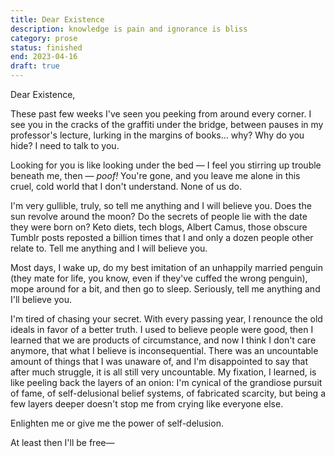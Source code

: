 ```yaml
---
title: Dear Existence
description: knowledge is pain and ignorance is bliss
category: prose
status: finished
end: 2023-04-16
draft: true
---
```


Dear Existence,

These past few weeks I've seen you peeking from around every corner.
I see you in the cracks of the graffiti under the bridge, between pauses in my professor's lecture, lurking in the margins of books... why?
Why do you hide?
I need to talk to you.

Looking for you is like looking under the bed — I feel you stirring up trouble beneath me, then — _poof!_
You're gone, and you leave me alone in this cruel, cold world that I don't understand. 
None of us do. 

I'm very gullible, truly, so tell me anything and I will believe you.
Does the sun revolve around the moon? Do the secrets of people lie with the date they were born on?
Keto diets, tech blogs, Albert Camus, those obscure Tumblr posts reposted a billion times that I and only a dozen people other relate to.
Tell me anything and I will believe you.

<!-- As a child, I dreamed of swimming in galaxies, and now I train models to classify them, patiently waiting for the next breaking change to port my code into FORTRAN (yayy!). -->
<!-- Though at least that will be something to do. -->
Most days, I wake up, do my best imitation of an unhappily married penguin (they mate for life, you know, even if they've cuffed the wrong penguin), mope around for a bit, and then go to sleep.
Seriously, tell me anything and I'll believe you.
 
I'm tired of chasing your secret. 
With every passing year, I renounce the old ideals in favor of a better truth. 
I used to believe people were good, then I learned that we are products of circumstance, and now I think I don't care anymore, that what I believe is inconsequential.
There was an uncountable amount of things that I was unaware of, and I'm disappointed to say that after much struggle, it is all still very uncountable.
My fixation, I learned, is like peeling back the layers of an onion: I'm cynical of the grandiose pursuit of fame, of self-delusional belief systems, of fabricated scarcity, but being a few layers deeper doesn't stop me from crying like everyone else.

Enlighten me or give me the power of self-delusion.

At least then I'll be free—


